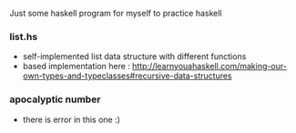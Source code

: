 Just some haskell program for myself to practice haskell

### list.hs
- self-implemented list data structure with different functions 
- based implementation here : http://learnyouahaskell.com/making-our-own-types-and-typeclasses#recursive-data-structures

### apocalyptic number
- there is error in this one :)